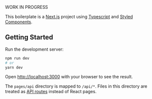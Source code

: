 WORK IN PROGRESS

This boilerplate is a [Next.js](https://nextjs.org/) project using [Typescript](https://www.typescriptlang.org/) and [Styled Components](https://styled-components.com/).

## Getting Started

Run the development server:

```bash
npm run dev
# or
yarn dev
```

Open [http://localhost:3000](http://localhost:3000) with your browser to see the result.

The `pages/api` directory is mapped to `/api/*`. Files in this directory are treated as [API routes](https://nextjs.org/docs/api-routes/introduction) instead of React pages.
